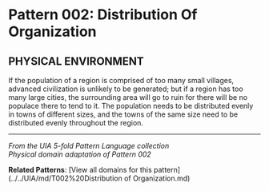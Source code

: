 # Pattern 002: Distribution Of Organization

## PHYSICAL ENVIRONMENT

If the population of a region is comprised of too many small villages, advanced civilization is unlikely to be generated; but if a region has too many large cities, the surrounding area will go to ruin for there will be no populace there to tend to it. The population needs to be distributed evenly in towns of different sizes, and the towns of the same size need to be distributed evenly throughout the region.

---

*From the UIA 5-fold Pattern Language collection*  
*Physical domain adaptation of Pattern 002*

**Related Patterns**: [View all domains for this pattern](../../UIA/md/T002%20Distribution of Organization.md)

